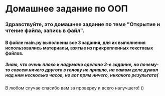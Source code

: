 # Домашнее задание по ООП

### Здравствуйте, это домашнее задание по теме "Открытие и чтение файла, запись в файл".

#### В файле main.py выполнены все 3 задания, для их  выполнения использовались материалы, взятые из прикрепленных текстовых файлов.

##### Знаю, что очень плохо и надумано сделано 3-е задание, но почему-то совсем ничего другого в голову не пришло, на самом деле думал над ним несколько часов, но вот прям ничего, никакого результата(

В любом случае спасибо вам за проверку и всего налучшего! ))